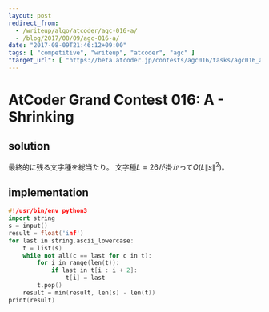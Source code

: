 ```yaml
---
layout: post
redirect_from:
  - /writeup/algo/atcoder/agc-016-a/
  - /blog/2017/08/09/agc-016-a/
date: "2017-08-09T21:46:12+09:00"
tags: [ "competitive", "writeup", "atcoder", "agc" ]
"target_url": [ "https://beta.atcoder.jp/contests/agc016/tasks/agc016_a" ]
---
```


# AtCoder Grand Contest 016: A - Shrinking

## solution

最終的に残る文字種を総当たり。
文字種$L = 26$が掛かって$O(L\|s\|^2)$。

## implementation

``` c++
#!/usr/bin/env python3
import string
s = input()
result = float('inf')
for last in string.ascii_lowercase:
    t = list(s)
    while not all(c == last for c in t):
        for i in range(len(t)):
            if last in t[i : i + 2]:
                t[i] = last
        t.pop()
    result = min(result, len(s) - len(t))
print(result)
```
